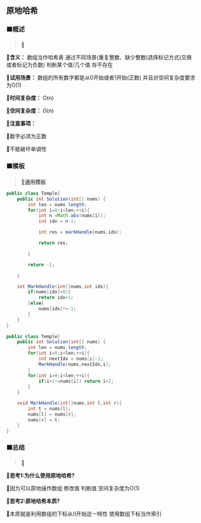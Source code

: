 ## 原地哈希

### 🟧概述
> 📌

**🔻含义：** 数组当作哈希表 通过不同场景(重复整数、缺少整数)选择标记方式(交换或者标记为负数) 判断某个值/几个值 存不存在

**🔻试用场景：** 数组的所有数字都是从0开始或者1开始(正数) 并且对空间复杂度要求为O(1)

**🔻时间复杂度：** O(n)

**🔻空间复杂度：** O(n)

**🔻注意事项：**

🔸数字必须为正数

🔸不能破坏单调性

### 🟧模板

> 📌**通用模板**

```java
public class Temple{
    public int Solution(int[] nums) {
        int len = nums.length;
        for(int i=0;i<len;++i){
            int n =Math.abs(nums[i]);
            int idx = n-1;

            int res = markHandle(nums,idx);

            return res;

        }

        return -1;

    }

    int MarkHandle(int[]nums,int idx){
        if(nums[idx]<0){
            return idx+1;
        }else{
            nums[idx]*=-1;
        }
    }
}
```

```java
public class Temple{
    public int Solution(int[] nums) {
        int len = nums.length;
        for(int i=0;i<len;++i){
            int nextIdx = nums[i]-1;
            MarkHandle(nums,nextIdx,i);
        }
        for(int i=0;i<len;++i){
            if(i+1!=nums[i]) return i+1;
        }
    }

    void MarkHandle(int[]nums,int l,int r){
        int t = nums[l];
        nums[l] = nums[r];
        nums[r] = t;
    }
}
```

### 🟧总结
> 📌

**🔻思考1:为什么使用原地哈希?**

🔸因为可以原地操作数组 修改值 判断值 空间复杂度为O(1)

**🔻思考2:原地哈希本质?**

🔸本质就是利用数组的下标从0开始这一特性 使用数组下标当作索引
